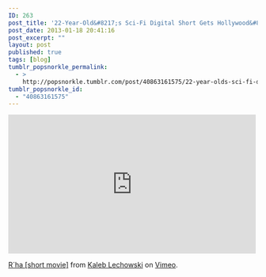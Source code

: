 ```yaml
---
ID: 263
post_title: '22-Year-Old&#8217;s Sci-Fi Digital Short Gets Hollywood&#8217;s Attention'
post_date: 2013-01-18 20:41:16
post_excerpt: ""
layout: post
published: true
tags: [blog]
tumblr_popsnorkle_permalink:
  - >
    http://popsnorkle.tumblr.com/post/40863161575/22-year-olds-sci-fi-digital-short-gets-hollywoods
tumblr_popsnorkle_id:
  - "40863161575"
---
```

<iframe src="http://player.vimeo.com/video/57148705?badge=0" height="281" width="500" allowfullscreen="" frameborder="0"></iframe>

<a href="http://vimeo.com/57148705">R´ha [short movie]</a> from <a href="http://vimeo.com/user15732347">Kaleb Lechowski</a> on <a href="http://vimeo.com">Vimeo</a>.
